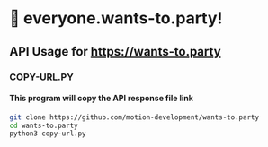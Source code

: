 # 🎉 everyone.wants-to.party!
## API Usage for https://wants-to.party 


### COPY-URL.PY
#### This program will copy the API response file link
```bash
git clone https://github.com/motion-development/wants-to.party
cd wants-to.party
python3 copy-url.py
``` 
